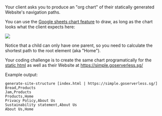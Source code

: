 Your client asks you to produce an "org chart" of their statically generated Website's navigation paths.

You can use the [Google sheets chart
feature](https://support.google.com/docs/answer/9146871?hl=en) to draw, as long
as the chart looks what the client expects here:

<img src="https://s.natalian.org/2021-04-26/sheets.png">

Notice that a child can only have one parent, so you need to calculate the shortest path to the root element (aka "Home").

Your coding challenge is to create the same chart programatically for the
[static html](https://s.natalian.org/2021-04-26/site.zip) as well as their Website at https://simple.goserverless.sg/

Example output:

    generate-site-structure [index.html | https://simple.goserverless.sg/]
    Bread,Products
    Jam,Products
    Products,Home
    Privacy Policy,About Us
    Sustainability statement,About Us
    About Us,Home
